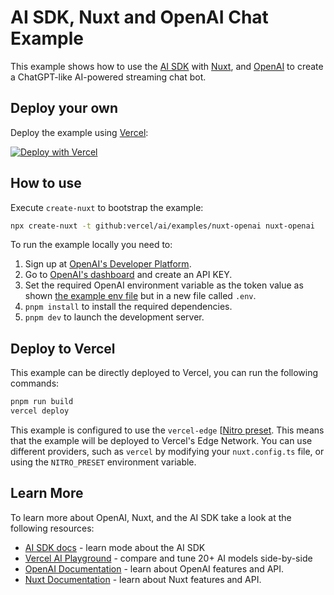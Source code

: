 # AI SDK, Nuxt and OpenAI Chat Example

This example shows how to use the [AI SDK](https://ai-sdk.dev/docs) with [Nuxt](https://nuxt.com/), and [OpenAI](https://openai.com) to create a ChatGPT-like AI-powered streaming chat bot.

## Deploy your own

Deploy the example using [Vercel](https://vercel.com?utm_source=github&utm_medium=readme&utm_campaign=ai-sdk-example):

[![Deploy with Vercel](https://vercel.com/button)](https://vercel.com/new/clone?repository-url=https%3A%2F%2Fgithub.com%2Fvercel%2Fai%2Ftree%2Fmain%2Fexamples%2Fnuxt-openai&env=NUXT_OPENAI_API_KEY&envDescription=OpenAI%20API%20Key&envLink=https%3A%2F%2Fplatform.openai.com%2Faccount%2Fapi-keys&project-name=ai-chat&repository-name=nuxt-ai-chat)

## How to use

Execute `create-nuxt` to bootstrap the example:

```bash
npx create-nuxt -t github:vercel/ai/examples/nuxt-openai nuxt-openai
```

To run the example locally you need to:

1. Sign up at [OpenAI's Developer Platform](https://platform.openai.com/signup).
2. Go to [OpenAI's dashboard](https://platform.openai.com/account/api-keys) and create an API KEY.
3. Set the required OpenAI environment variable as the token value as shown [the example env file](./.env.example) but in a new file called `.env`.
4. `pnpm install` to install the required dependencies.
5. `pnpm dev` to launch the development server.

## Deploy to Vercel

This example can be directly deployed to Vercel, you can run the following commands:

```bash
pnpm run build
vercel deploy
```

This example is configured to use the `vercel-edge` [[Nitro preset](https://nitro.unjs.io/deploy/providers/vercel#vercel-edge-functions).
This means that the example will be deployed to Vercel's Edge Network.
You can use different providers, such as `vercel` by modifying your `nuxt.config.ts` file, or using the `NITRO_PRESET` environment variable.

## Learn More

To learn more about OpenAI, Nuxt, and the AI SDK take a look at the following resources:

- [AI SDK docs](https://ai-sdk.dev/docs) - learn mode about the AI SDK
- [Vercel AI Playground](https://ai-sdk.dev/playground) - compare and tune 20+ AI models side-by-side
- [OpenAI Documentation](https://platform.openai.com/docs) - learn about OpenAI features and API.
- [Nuxt Documentation](https://nuxt.com/docs) - learn about Nuxt features and API.
